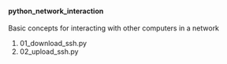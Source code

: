 <h4>python_network_interaction</h4>

<p>Basic concepts for interacting with other computers in a network</p>
<ol>
<li>01_download_ssh.py</li>
<li>02_upload_ssh.py</li>
</ol>
